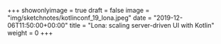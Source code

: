 +++
showonlyimage = true
draft = false
image = "img/sketchnotes/kotlinconf_19_lona.jpeg"
date = "2019-12-06T11:50:00+00:00"
title = "Lona: scaling server-driven UI with Kotlin"
weight = 0
+++
